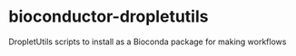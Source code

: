 # bioconductor-dropletutils
DropletUtils scripts to install as a Bioconda package for making workflows
